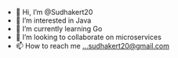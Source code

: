 - 👋 Hi, I’m @Sudhakert20
- 👀 I’m interested in Java
- 🌱 I’m currently learning Go
- 💞️ I’m looking to collaborate on microservices
- 📫 How to reach me ...sudhakert20@gmail.com

<!---
Sudhakert20/Sudhakert20 is a ✨ special ✨ repository because its `README.md` (this file) appears on your GitHub profile.
You can click the Preview link to take a look at your changes.
--->
